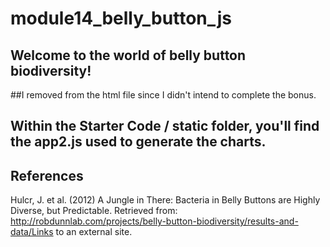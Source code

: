 # module14_belly_button_js

## Welcome to the world of belly button biodiversity!

##I removed <script src="./static/js/bonus.js"></script> from the html file since I didn't intend to complete the bonus. 

## Within the Starter Code / static folder, you'll find the app2.js used to generate the charts. 

## References
Hulcr, J. et al. (2012) A Jungle in There: Bacteria in Belly Buttons are Highly Diverse, but Predictable. Retrieved from: http://robdunnlab.com/projects/belly-button-biodiversity/results-and-data/Links to an external site.
